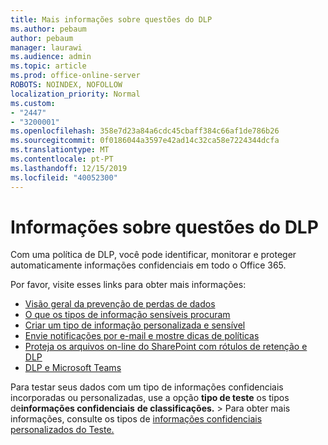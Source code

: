 ```yaml
---
title: Mais informações sobre questões do DLP
ms.author: pebaum
author: pebaum
manager: laurawi
ms.audience: admin
ms.topic: article
ms.prod: office-online-server
ROBOTS: NOINDEX, NOFOLLOW
localization_priority: Normal
ms.custom:
- "2447"
- "3200001"
ms.openlocfilehash: 358e7d23a84a6cdc45cbaff384c66af1de786b26
ms.sourcegitcommit: 0f0186044a3597e42ad14c32ca58e7224344dcfa
ms.translationtype: MT
ms.contentlocale: pt-PT
ms.lasthandoff: 12/15/2019
ms.locfileid: "40052300"
---
```

# <a name="information-about-dlp-issues"></a>Informações sobre questões do DLP

Com uma política de DLP, você pode identificar, monitorar e proteger automaticamente informações confidenciais em todo o Office 365.

Por favor, visite esses links para obter mais informações:

- [Visão geral da prevenção de perdas de dados](https://docs.microsoft.com/office365/securitycompliance/data-loss-prevention-policies)
- [O que os tipos de informação sensíveis procuram](https://docs.microsoft.com/office365/securitycompliance/what-the-sensitive-information-types-look-for)
- [Criar um tipo de informação personalizada e sensível](https://docs.microsoft.com/office365/securitycompliance/create-a-custom-sensitive-information-type)
- [Envie notificações por e-mail e mostre dicas de políticas](https://docs.microsoft.com/office365/securitycompliance/use-notifications-and-policy-tips)
- [Proteja os arquivos on-line do SharePoint com rótulos de retenção e DLP](https://docs.microsoft.com/office365/securitycompliance/protect-sharepoint-online-files-with-office-365-labels-and-dlp)
- [DLP e Microsoft Teams](https://docs.microsoft.com/office365/securitycompliance/dlp-microsoft-teams)

Para testar seus dados com um tipo de informações confidenciais incorporadas ou personalizadas, use a opção **tipo de teste** os tipos de**informações confidenciais** **de classificações.** >  Para obter mais informações, consulte os tipos de [informações confidenciais personalizados do Teste.](https://docs.microsoft.com/office365/securitycompliance/create-a-custom-sensitive-information-type#test-custom-sensitive-information-types-in-the-security--compliance-center)